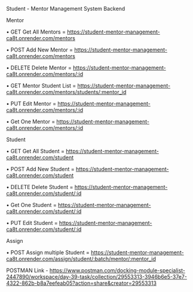 Student - Mentor Management System Backend

Mentor

•	GET Get All Mentors = https://student-mentor-management-ca8t.onrender.com/mentors

•	POST Add New Mentor = https://student-mentor-management-ca8t.onrender.com/mentors

•	DELETE Delete Mentor = https://student-mentor-management-ca8t.onrender.com/mentors/:id

•	GET Mentor Student List = https://student-mentor-management-ca8t.onrender.com/mentors/students/:mentor_id

•	PUT Edit Mentor = https://student-mentor-management-ca8t.onrender.com/mentors/:id

•	Get One Mentor = https://student-mentor-management-ca8t.onrender.com/mentors/:id

Student

•	GET Get All Student = https://student-mentor-management-ca8t.onrender.com/student

•	POST Add New Student = https://student-mentor-management-ca8t.onrender.com/student

•	DELETE Delete Student = https://student-mentor-management-ca8t.onrender.com/student/:id

•	Get One Student = https://student-mentor-management-ca8t.onrender.com/student/:id

•	PUT Edit Student = https://student-mentor-management-ca8t.onrender.com/student/:id

Assign

•	POST Assign multiple Student = https://student-mentor-management-ca8t.onrender.com/assign/student/:batch/mentor/:mentor_id

POSTMAN Link - https://www.postman.com/docking-module-specialist-2447890/workspace/day-39-task/collection/29553313-3946b6e5-37e7-4322-862b-b8a7eefeab05?action=share&creator=29553313
